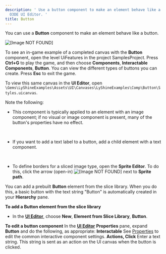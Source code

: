```yaml
---
description: ' Use a button component to make an element behave like a button in the
  O3DE UI Editor. '
title: Button
---
```


You can use a **Button** component to make an element behave like a button\.

![\[Image NOT FOUND\]](/images/user-guide/game_ui_editor/ui-editor-components-button.png)

To see an in\-game example of a completed canvas with the **Button** component, open the level UiFeatures in the project SamplesProject\. Press **Ctrl\+G** to play the game, and then choose **Components**, **Interactable Components**, **Button**\. You can view the different types of buttons you can create\. Press **Esc** to exit the game\.

To view this same canvas in the **UI Editor**, open `\Gems\LyShineExamples\Assets\UI\Canvases\LyShineExamples\Comp\Button\Styles.uicanvas`\.

Note the following:
+ This component is typically applied to an element with an image component; if no visual or image component is present, many of the button's properties have no effect\.

   
+ If you want to add a text label to a button, add a child element with a text component\.

   
+ To define borders for a sliced image type, open the **Sprite Editor**\. To do this, click the arrow \(open\-in\) ![\[Image NOT FOUND\]](/images/user-guide/game_ui_editor/ui-editor-components-button-1.png) next to **Sprite path**\.

You can add a prebuilt **Button** element from the slice library\. When you do this, a basic button with the text string "Button" is automatically created in your **Hierarchy** pane\.

**To add a Button element from the slice library**
+ In the [**UI Editor**](/docs/user-guide/features/interactivity/user-interface/editor/using.md), choose **New**, **Element from Slice Library**, **Button**\.

**To edit a button component**
In the [**UI Editor**](/docs/user-guide/features/interactivity/user-interface/editor/using.md) **Properties** pane, expand **Button** and do the following, as appropriate:
****Interactable****
See [Properties](/docs/user-guide/features/interactivity/user-interface/editor/components-interactive-properties.md) to edit the common interactive component settings\.
****Actions**, **Click****
Enter a text string\. This string is sent as an action on the UI canvas when the button is clicked\.